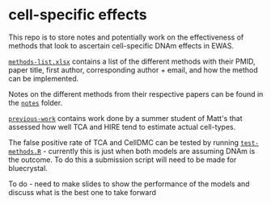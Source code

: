 # cell-specific effects

This repo is to store notes and potentially work on the effectiveness of methods that look to ascertain cell-specific DNAm effects in EWAS.

[`methods-list.xlsx`](methods-list.xlsx) contains a list of the different methods with their PMID, paper title, first author, corresponding author + email, and how the method can be implemented.

Notes on the different methods from their respective papers can be found in the [`notes`](notes) folder.

[`previous-work`](previous-work) contains work done by a summer student of Matt's that assessed how well TCA and HIRE tend to estimate actual cell-types. 

The false positive rate of TCA and CellDMC can be tested by running [`test-methods.R`](scripts/test-methods.R) - currently this is just when both models are assuming DNAm is the outcome. To do this a submission script will need to be made for bluecrystal.

To do - need to make slides to show the performance of the models and discuss what is the best one to take forward